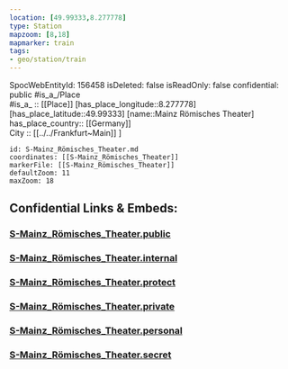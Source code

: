 ```yaml
---
location: [49.99333,8.277778] 
type: Station 
mapzoom: [8,18] 
mapmarker: train 
tags:
- geo/station/train
---
```

SpocWebEntityId: 156458
isDeleted: false
isReadOnly: false
confidential: public
#is_a_/Place  
#is_a_ :: [[Place]] 
[has_place_longitude::8.277778] 
[has_place_latitude::49.99333] 
[name::Mainz Römisches Theater] 
has_place_country:: [[Germany]]  
City :: [[../../Frankfurt~Main]] ] 


```leaflet
id: S-Mainz_Römisches_Theater.md
coordinates: [[S-Mainz_Römisches_Theater]] 
markerFile: [[S-Mainz_Römisches_Theater]] 
defaultZoom: 11 
maxZoom: 18
```


## Confidential Links & Embeds: 

### [S-Mainz_Römisches_Theater.public](/_public/\Earth\Continent\Europe\Europe~Central\Germany\Germany~West\Hessen\counties~Hessen\Frankfurt~Main\Stations-FFM~SS-Mainz_Römisches_Theater.public.md) 

### [S-Mainz_Römisches_Theater.internal](/_internal/\Earth\Continent\Europe\Europe~Central\Germany\Germany~West\Hessen\counties~Hessen\Frankfurt~Main\Stations-FFM~SS-Mainz_Römisches_Theater.internal.md) 

### [S-Mainz_Römisches_Theater.protect](/_protect/\Earth\Continent\Europe\Europe~Central\Germany\Germany~West\Hessen\counties~Hessen\Frankfurt~Main\Stations-FFM~SS-Mainz_Römisches_Theater.protect.md) 

### [S-Mainz_Römisches_Theater.private](/_private/\Earth\Continent\Europe\Europe~Central\Germany\Germany~West\Hessen\counties~Hessen\Frankfurt~Main\Stations-FFM~SS-Mainz_Römisches_Theater.private.md) 

### [S-Mainz_Römisches_Theater.personal](/_personal/\Earth\Continent\Europe\Europe~Central\Germany\Germany~West\Hessen\counties~Hessen\Frankfurt~Main\Stations-FFM~SS-Mainz_Römisches_Theater.personal.md) 

### [S-Mainz_Römisches_Theater.secret](/_secret/\Earth\Continent\Europe\Europe~Central\Germany\Germany~West\Hessen\counties~Hessen\Frankfurt~Main\Stations-FFM~SS-Mainz_Römisches_Theater.secret.md)

